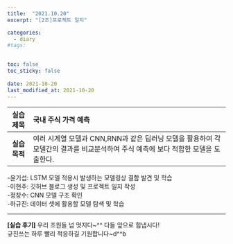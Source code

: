 ```yaml
---
title:  "2021.10.20"
excerpt: "[2조]프로젝트 일지"

categories:
  - diary
#tags:
  

toc: false
toc_sticky: false
 
date: 2021-10-20
last_modified_at: 2021-10-20
---
```


|**실습 제목**|국내 주식 가격 예측|
|:---:|:---|
|**실습 목적**|여러 시계열 모델과 CNN,RNN과 같은 딥러닝 모델을 활용하여 각 모델간의 결과를 비교분석하여 주식 예측에 보다 적합한 모델을 도출한다.

-윤기섭: LSTM 모델 적용시 발생하는 모델링상 결함 발견 및 학습 
<br>-이현주: 깃허브 블로그 생성 및 프로젝트 일지 작성
<br>-정창수: CNN 모델 구조 확인
<br>-하규진: 데이터 셋에 활용할 모델 탐색 및 학습

---
**[실습 후기]** 우리 조원들 넘 멋지다~^^ 다들 앞으로 힘냅시다! <br>규진쓰는 하루 빨리 적응하길 기원합니다~d^^b
